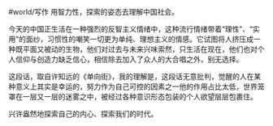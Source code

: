 #world/写作 
用智力性，探索的姿态去理解中国社会。

今天的中国正生活在一种强烈的反智主义情绪中，这种流行情绪带着“理性”、“实用”的面纱，习惯性的嘲笑一切更为单纯、理想主义的情感。它试图将人挤压成一种既平面又被动的生物，他们对过去与未来兴味索然，只生活在现在，他们也对个人信仰与创造力缺乏信心，相信除去加入了众人的大合唱之外，别无选择。

这段话，取自许知远的《单向街》，我的理解是，这段话无意批判，觉醒的人在某种意义上其实是幸运的，努力作为自己可控的因素之一他的作用占比太低，世界笼罩在一层又一层的迷雾之中，被经过各种意识形态包装的个人欲望层层包裹住。

兴许盎然地探索自己的内心、探索我们的时代。

